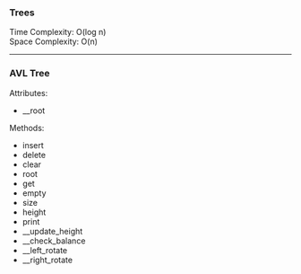 ### Trees

Time Complexity: O(log n)\
Space Complexity: O(n)

---

### AVL Tree

Attributes:

- \_\_root

Methods:

- insert
- delete
- clear
- root
- get
- empty
- size
- height
- print
- \_\_update_height
- \_\_check_balance
- \_\_left_rotate
- \_\_right_rotate
